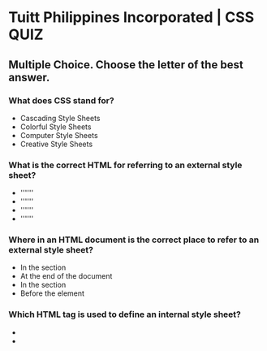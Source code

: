 # Tuitt Philippines Incorporated | CSS QUIZ


## Multiple Choice. Choose the letter of the best answer.


### What does CSS stand for?
- Cascading Style Sheets
- Colorful Style Sheets
- Computer Style Sheets
- Creative Style Sheets

### What is the correct HTML for referring to an external style sheet?
- '''<link rel="stylesheets" type="text/css" href="mystyle.css">''' 
- '''<link rel="stylesheet" type="text/css" href="style.css">''' 
- '''<link href="stylesheet" type="text/css" src="mystyle.css">''' 
- '''<link src="stylesheet" type="text/css" href="mystyle.css">''' 

### Where in an HTML document is the correct place to refer to an external style sheet?
- In the <head> section
- At the end of the document
- In the <body> section
- Before the <html> element

### Which HTML tag is used to define an internal style sheet?
- <css>
- <script>
- <style>
- <styles>

### Which HTML attribute is used to define inline styles?
- Style
- Styles
- Font
- Class

### Which statement uses a correct CSS syntax?
- {body;color:black;}
- body {color: black;}
- {body:color=black;}
- body:color=black;

### How do you insert a comment in a CSS file?
- // this is a comment /
-  /* this is a comment */
- ' this is a comment
- <!-- this is a comment →

### How do you add a background color for all <h1> elements?
- h1 {background-color: #FFFFFF;}
- all.h1 {background-color: #FFFFFF;}
- h1.all {background-color: #FFFFFF;}
- #h1 {background-color: #FFFFFF;}

### How do you select an element with id "demo"?
- *demo
- .demo
- #demo
- Demo

### How do you select elements with class name "test"?
- #test
- Test
- *test
- .test

### How do you select all p elements inside a div element?
- div + p
- div p
- div.p
- div ~ p

### How do you group selectors?
- Separate each selector with a space
- Separate each selector with a plus sign
- Separate each selector with a comma
- Separate each selector with a dot

### Which pseudo class selects links that are currently being hovered over by the mouse pointer?
- :link
- :visited
- :focus
- :hover

### If two selectors apply to the same element, the one with lower specificity wins.
- True
- False

### It is the main international standards organization for the World Wide Web
- WWW
- W3
- W3C
- C3W

### (5 pts) Identify the parts of the CSS Rule-set below:

	a, h1 {
	    font-weight: bold;
	    color: grey
	}

#### Selector: 

#### Declaration: 
	
#### Property Name: 

#### Property Value: 

#### Declaration block:

### (5 pts) Determine the specificity value for each selectors below:

    div li a :
    
    #article .breaking-news :
    
    section .important-text span: 
    
    main #comment #reply : 
    
    nav > ul > li > a:hover : 

